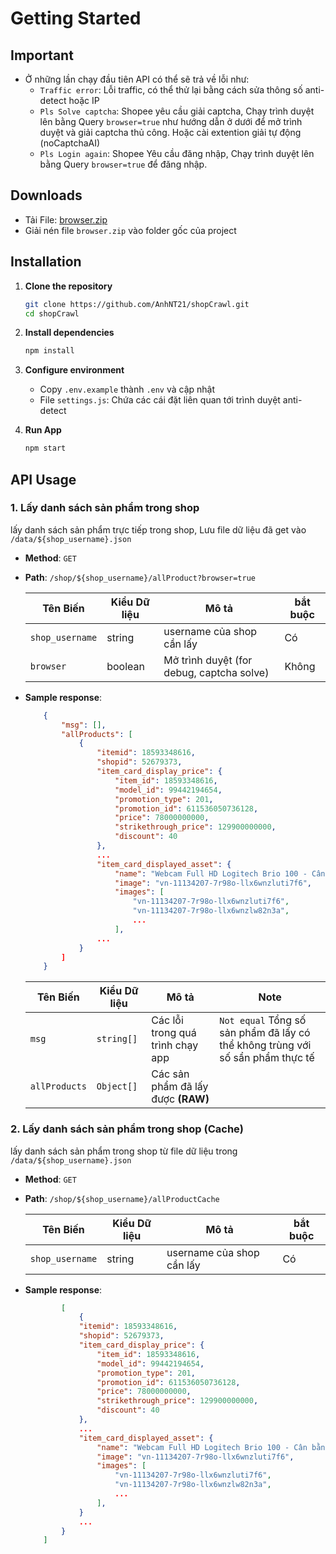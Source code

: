 # Getting Started

## Important

-   Ở những lần chạy đầu tiên API có thể sẽ trả về lỗi như:
    -   `Traffic error`: Lỗi traffic, có thể thử lại bằng cách sửa thông số anti-detect hoặc IP
    -   `Pls Solve captcha`: Shopee yêu cầu giải captcha, Chạy trình duyệt lên bằng Query `browser=true` như hướng dẫn ở dưới để mở trình duyệt và giải captcha thủ công. Hoặc cài extention giải tự động (noCaptchaAI)
    -   `Pls Login again`: Shopee Yêu cầu đăng nhập, Chạy trình duyệt lên bằng Query `browser=true` để đăng nhập.

## Downloads

-   Tải File: [browser.zip](https://drive.google.com/drive/folders/13lKwYRoA6rRgM3a70EdynPuf-4cY0Rft?usp=share_link)
-   Giải nén file `browser.zip` vào folder gốc của project

## Installation

1. **Clone the repository**

    ```sh
    git clone https://github.com/AnhNT21/shopCrawl.git
    cd shopCrawl
    ```

2. **Install dependencies**

    ```sh
    npm install
    ```

3. **Configure environment**

    - Copy `.env.example` thành `.env` và cập nhật
    - File `settings.js`: Chứa các cái đặt liên quan tới trình duyệt anti-detect

4. **Run App**
    ```sh
    npm start
    ```

## API Usage

### 1. Lấy danh sách sản phẩm trong shop

lấy danh sách sản phẩm trực tiếp trong shop, Lưu file dữ liệu đã get vào `/data/${shop_username}.json`

-   **Method**: `GET`
-   **Path**: `/shop/${shop_username}/allProduct?browser=true`

    | Tên Biến        | Kiểu Dữ liệu | Mô tả                                     | bắt buộc |
    | --------------- | ------------ | ----------------------------------------- | -------- |
    | `shop_username` | string       | username của shop cần lấy                 | Có       |
    | `browser`       | boolean      | Mở trình duyệt (for debug, captcha solve) | Không    |

-   **Sample response**:

    ```json
        {
            "msg": [],
            "allProducts": [
                {
                    "itemid": 18593348616,
                    "shopid": 52679373,
                    "item_card_display_price": {
                        "item_id": 18593348616,
                        "model_id": 99442194654,
                        "promotion_type": 201,
                        "promotion_id": 611536050736128,
                        "price": 78000000000,
                        "strikethrough_price": 129900000000,
                        "discount": 40
                    },
                    ...
                    "item_card_displayed_asset": {
                        "name": "Webcam Full HD Logitech Brio 100 - Cân bằng ánh sáng, Mic, Màn chập, USB-A, Google Meet, Zoom",
                        "image": "vn-11134207-7r98o-llx6wnzluti7f6",
                        "images": [
                            "vn-11134207-7r98o-llx6wnzluti7f6",
                            "vn-11134207-7r98o-llx6wnzlw82n3a",
                            ...
                        ],
                    ...
                }
            ]
        }
    ```

    | Tên Biến      | Kiểu Dữ liệu | Mô tả                              | Note                                                                           |
    | ------------- | ------------ | ---------------------------------- | ------------------------------------------------------------------------------ |
    | `msg`         | `string[]`   | Các lỗi trong quá trình chạy app   | `Not equal` Tổng số sản phẩm đã lấy có thể không trùng với số sẩn phẩm thực tế |
    | `allProducts` | `Object[]`   | Các sản phẩm đã lấy được **(RAW)** |                                                                                |

### 2. Lấy danh sách sản phẩm trong shop (Cache)

lấy danh sách sản phẩm trong shop từ file dữ liệu trong `/data/${shop_username}.json`

-   **Method**: `GET`
-   **Path**: `/shop/${shop_username}/allProductCache`

    | Tên Biến        | Kiểu Dữ liệu | Mô tả                     | bắt buộc |
    | --------------- | ------------ | ------------------------- | -------- |
    | `shop_username` | string       | username của shop cần lấy | Có       |

-   **Sample response**:

    ```json
            [
                {
                "itemid": 18593348616,
                "shopid": 52679373,
                "item_card_display_price": {
                    "item_id": 18593348616,
                    "model_id": 99442194654,
                    "promotion_type": 201,
                    "promotion_id": 611536050736128,
                    "price": 78000000000,
                    "strikethrough_price": 129900000000,
                    "discount": 40
                },
                ...
                "item_card_displayed_asset": {
                    "name": "Webcam Full HD Logitech Brio 100 - Cân bằng ánh sáng, Mic, Màn chập, USB-A, Google Meet, Zoom",
                    "image": "vn-11134207-7r98o-llx6wnzluti7f6",
                    "images": [
                        "vn-11134207-7r98o-llx6wnzluti7f6",
                        "vn-11134207-7r98o-llx6wnzlw82n3a",
                        ...
                    ],
                }
                ...
            }
        ]

    ```
